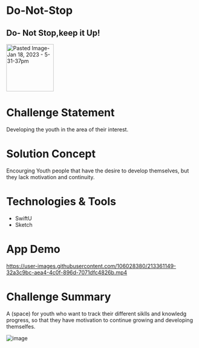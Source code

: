 # Do-Not-Stop

## Do- Not Stop,keep it Up!


<img width="125" alt="Pasted Image- Jan 18, 2023 - 5-31-37pm" src="https://user-images.githubusercontent.com/106028380/213200498-86da6e59-5dc1-450f-844d-3a843dc4108b.png">



# Challenge Statement
Developing the youth in the area of their interest.

# Solution Concept

Encourging Youth people that have the desire to develop themselves, but they lack motivation and continuity.

# Technologies & Tools

* SwiftU
* Sketch

# App Demo



https://user-images.githubusercontent.com/106028380/213361149-32a3c9bc-aea4-4c0f-896d-7071dfc4826b.mp4


# Challenge Summary

A (space) for youth who want to track their different siklls and knowledg progress, so that they have motivation to continue growing and developing themselfes.

![image](https://user-images.githubusercontent.com/106028380/213196774-79ef0e58-b1c5-4c60-9ab3-38b35e72239d.png)



